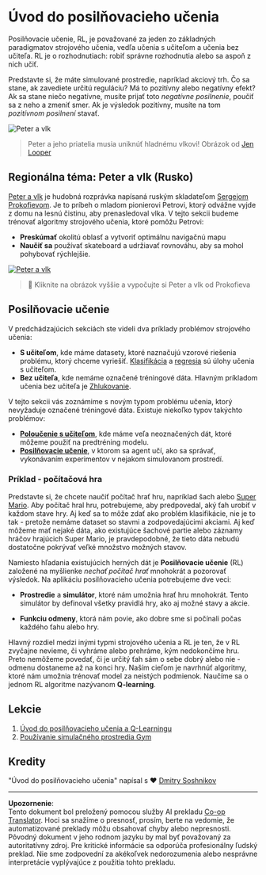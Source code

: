 <!--
CO_OP_TRANSLATOR_METADATA:
{
  "original_hash": "20ca019012b1725de956681d036d8b18",
  "translation_date": "2025-09-05T16:35:50+00:00",
  "source_file": "8-Reinforcement/README.md",
  "language_code": "sk"
}
-->
# Úvod do posilňovacieho učenia

Posilňovacie učenie, RL, je považované za jeden zo základných paradigmatov strojového učenia, vedľa učenia s učiteľom a učenia bez učiteľa. RL je o rozhodnutiach: robiť správne rozhodnutia alebo sa aspoň z nich učiť.

Predstavte si, že máte simulované prostredie, napríklad akciový trh. Čo sa stane, ak zavediete určitú reguláciu? Má to pozitívny alebo negatívny efekt? Ak sa stane niečo negatívne, musíte prijať toto _negatívne posilnenie_, poučiť sa z neho a zmeniť smer. Ak je výsledok pozitívny, musíte na tom _pozitívnom posilnení_ stavať.

![Peter a vlk](../../../8-Reinforcement/images/peter.png)

> Peter a jeho priatelia musia uniknúť hladnému vlkovi! Obrázok od [Jen Looper](https://twitter.com/jenlooper)

## Regionálna téma: Peter a vlk (Rusko)

[Peter a vlk](https://en.wikipedia.org/wiki/Peter_and_the_Wolf) je hudobná rozprávka napísaná ruským skladateľom [Sergejom Prokofievom](https://en.wikipedia.org/wiki/Sergei_Prokofiev). Je to príbeh o mladom pionierovi Petrovi, ktorý odvážne vyjde z domu na lesnú čistinu, aby prenasledoval vlka. V tejto sekcii budeme trénovať algoritmy strojového učenia, ktoré pomôžu Petrovi:

- **Preskúmať** okolitú oblasť a vytvoriť optimálnu navigačnú mapu
- **Naučiť sa** používať skateboard a udržiavať rovnováhu, aby sa mohol pohybovať rýchlejšie.

[![Peter a vlk](https://img.youtube.com/vi/Fmi5zHg4QSM/0.jpg)](https://www.youtube.com/watch?v=Fmi5zHg4QSM)

> 🎥 Kliknite na obrázok vyššie a vypočujte si Peter a vlk od Prokofieva

## Posilňovacie učenie

V predchádzajúcich sekciách ste videli dva príklady problémov strojového učenia:

- **S učiteľom**, kde máme datasety, ktoré naznačujú vzorové riešenia problému, ktorý chceme vyriešiť. [Klasifikácia](../4-Classification/README.md) a [regresia](../2-Regression/README.md) sú úlohy učenia s učiteľom.
- **Bez učiteľa**, kde nemáme označené tréningové dáta. Hlavným príkladom učenia bez učiteľa je [Zhlukovanie](../5-Clustering/README.md).

V tejto sekcii vás zoznámime s novým typom problému učenia, ktorý nevyžaduje označené tréningové dáta. Existuje niekoľko typov takýchto problémov:

- **[Poloučenie s učiteľom](https://wikipedia.org/wiki/Semi-supervised_learning)**, kde máme veľa neoznačených dát, ktoré môžeme použiť na predtréning modelu.
- **[Posilňovacie učenie](https://wikipedia.org/wiki/Reinforcement_learning)**, v ktorom sa agent učí, ako sa správať, vykonávaním experimentov v nejakom simulovanom prostredí.

### Príklad - počítačová hra

Predstavte si, že chcete naučiť počítač hrať hru, napríklad šach alebo [Super Mario](https://wikipedia.org/wiki/Super_Mario). Aby počítač hral hru, potrebujeme, aby predpovedal, aký ťah urobiť v každom stave hry. Aj keď sa to môže zdať ako problém klasifikácie, nie je to tak - pretože nemáme dataset so stavmi a zodpovedajúcimi akciami. Aj keď môžeme mať nejaké dáta, ako existujúce šachové partie alebo záznamy hráčov hrajúcich Super Mario, je pravdepodobné, že tieto dáta nebudú dostatočne pokrývať veľké množstvo možných stavov.

Namiesto hľadania existujúcich herných dát je **Posilňovacie učenie** (RL) založené na myšlienke *nechať počítač hrať* mnohokrát a pozorovať výsledok. Na aplikáciu posilňovacieho učenia potrebujeme dve veci:

- **Prostredie** a **simulátor**, ktoré nám umožnia hrať hru mnohokrát. Tento simulátor by definoval všetky pravidlá hry, ako aj možné stavy a akcie.

- **Funkciu odmeny**, ktorá nám povie, ako dobre sme si počínali počas každého ťahu alebo hry.

Hlavný rozdiel medzi inými typmi strojového učenia a RL je ten, že v RL zvyčajne nevieme, či vyhráme alebo prehráme, kým nedokončíme hru. Preto nemôžeme povedať, či je určitý ťah sám o sebe dobrý alebo nie - odmenu dostaneme až na konci hry. Naším cieľom je navrhnúť algoritmy, ktoré nám umožnia trénovať model za neistých podmienok. Naučíme sa o jednom RL algoritme nazývanom **Q-learning**.

## Lekcie

1. [Úvod do posilňovacieho učenia a Q-Learningu](1-QLearning/README.md)
2. [Používanie simulačného prostredia Gym](2-Gym/README.md)

## Kredity

"Úvod do posilňovacieho učenia" napísal s ♥️ [Dmitry Soshnikov](http://soshnikov.com)

---

**Upozornenie**:  
Tento dokument bol preložený pomocou služby AI prekladu [Co-op Translator](https://github.com/Azure/co-op-translator). Hoci sa snažíme o presnosť, prosím, berte na vedomie, že automatizované preklady môžu obsahovať chyby alebo nepresnosti. Pôvodný dokument v jeho rodnom jazyku by mal byť považovaný za autoritatívny zdroj. Pre kritické informácie sa odporúča profesionálny ľudský preklad. Nie sme zodpovední za akékoľvek nedorozumenia alebo nesprávne interpretácie vyplývajúce z použitia tohto prekladu.